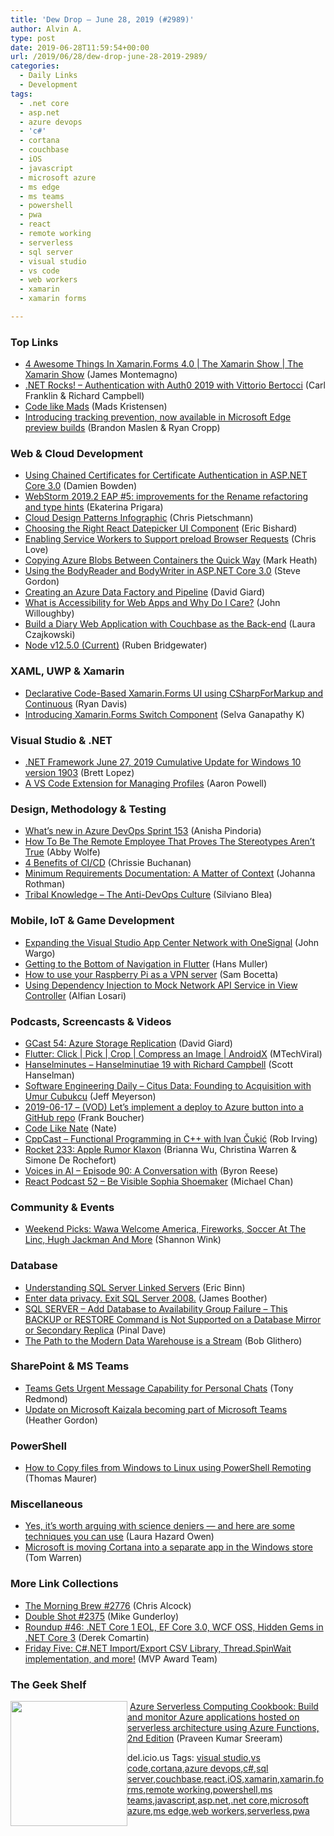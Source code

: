 ```yaml
---
title: 'Dew Drop – June 28, 2019 (#2989)'
author: Alvin A.
type: post
date: 2019-06-28T11:59:54+00:00
url: /2019/06/28/dew-drop-june-28-2019-2989/
categories:
  - Daily Links
  - Development
tags:
  - .net core
  - asp.net
  - azure devops
  - 'c#'
  - cortana
  - couchbase
  - iOS
  - javascript
  - microsoft azure
  - ms edge
  - ms teams
  - powershell
  - pwa
  - react
  - remote working
  - serverless
  - sql server
  - visual studio
  - vs code
  - web workers
  - xamarin
  - xamarin forms

---
```

### <a name="top"></a>Top Links

  * <a href="https://channel9.msdn.com/Shows/XamarinShow/4-Awesome-Things-In-XamarinForms-40?WT.mc_id=DX_MVP4025064" target="_blank" rel="noopener noreferrer">4 Awesome Things In Xamarin.Forms 4.0 | The Xamarin Show | The Xamarin Show</a> (James Montemagno)
  * <a href="http://www.dotnetrocks.com/default.aspx?ShowNum=1641" target="_blank" rel="noopener noreferrer">.NET Rocks! &#8211; Authentication with Auth0 2019 with Vittorio Bertocci</a> (Carl Franklin & Richard Campbell)
  * <a href="http://www.youtube.com/watch?v=M2HViJ2zVOE" target="_blank" rel="noopener noreferrer">Code like Mads</a> (Mads Kristensen)
  * <a href="https://blogs.windows.com/msedgedev/2019/06/27/tracking-prevention-microsoft-edge-preview/?WT.mc_id=DX_MVP4025064" target="_blank" rel="noopener noreferrer">Introducing tracking prevention, now available in Microsoft Edge preview builds</a> (Brandon Maslen & Ryan Cropp)



### <a name="web"></a>Web & Cloud Development

  * <a href="https://damienbod.com/2019/06/27/using-chained-certificates-for-certificate-authentication-in-asp-net-core-3-0/" target="_blank" rel="noopener noreferrer">Using Chained Certificates for Certificate Authentication in ASP.NET Core 3.0</a> (Damien Bowden)
  * <a href="https://blog.jetbrains.com/webstorm/2019/06/webstorm-2019-2-eap-5/" target="_blank" rel="noopener noreferrer">WebStorm 2019.2 EAP #5: improvements for the Rename refactoring and type hints</a> (Ekaterina Prigara)
  * <a href="https://buildazure.com/2019/06/27/cloud-design-patterns-infographic/" target="_blank" rel="noopener noreferrer">Cloud Design Patterns Infographic</a> (Chris Pietschmann)
  * <a href="https://www.telerik.com/blogs/choosing-the-right-react-datepicker-ui-component" target="_blank" rel="noopener noreferrer">Choosing the Right React Datepicker UI Component</a> (Eric Bishard)
  * <a href="https://love2dev.com/pwa/service-worker-preload" target="_blank" rel="noopener noreferrer">Enabling Service Workers to Support preload Browser Requests</a> (Chris Love)
  * <a href="https://markheath.net/post/azure-blob-copy-quick" target="_blank" rel="noopener noreferrer">Copying Azure Blobs Between Containers the Quick Way</a> (Mark Heath)
  * <a href="https://www.stevejgordon.co.uk/using-the-bodyreader-and-bodywriter-in-asp-net-core-3-0" target="_blank" rel="noopener noreferrer">Using the BodyReader and BodyWriter in ASP.NET Core 3.0</a> (Steve Gordon)
  * <a href="http://davidgiard.com/2019/06/28/CreatingAnAzureDataFactoryAndPipeline.aspx" target="_blank" rel="noopener noreferrer">Creating an Azure Data Factory and Pipeline</a> (David Giard)
  * <a href="https://www.telerik.com/blogs/what-is-accessibility-for-web-apps-and-why-do-i-care" target="_blank" rel="noopener noreferrer">What is Accessibility for Web Apps and Why Do I Care?</a> (John Willoughby)
  * <a href="https://blog.couchbase.com/diary-web-application/" target="_blank" rel="noopener noreferrer">Build a Diary Web Application with Couchbase as the Back-end</a> (Laura Czajkowski)
  * <a href="https://nodejs.org/en/blog/release/v12.5.0" target="_blank" rel="noopener noreferrer">Node v12.5.0 (Current)</a> (Ruben Bridgewater)



### <a name="silverlight"></a>XAML, UWP & Xamarin

  * <a href="http://ryandavis.io/declarative-code-based-xamarin-forms-ui/" target="_blank" rel="noopener noreferrer">Declarative Code-Based Xamarin.Forms UI using CSharpForMarkup and Continuous</a> (Ryan Davis)
  * <a href="https://blog.syncfusion.com/post/xamarin-forms-switch-component.aspx" target="_blank" rel="noopener noreferrer">Introducing Xamarin.Forms Switch Component</a> (Selva Ganapathy K)



### <a name="dotnet"></a>Visual Studio & .NET

  * <a href="https://devblogs.microsoft.com/dotnet/net-framework-june-27-2019-cumulative-update-for-windows-10-version-1903/" target="_blank" rel="noopener noreferrer">.NET Framework June 27, 2019 Cumulative Update for Windows 10 version 1903</a> (Brett Lopez)
  * <a href="https://www.aaron-powell.com/posts/2019-06-28-vscode-extension-for-managing-profiles/" target="_blank" rel="noopener noreferrer">A VS Code Extension for Managing Profiles</a> (Aaron Powell)



### <a name="design"></a>Design, Methodology & Testing

  * <a href="https://devblogs.microsoft.com/devops/whats-new-in-azure-devops-sprint-153/" target="_blank" rel="noopener noreferrer">What’s new in Azure DevOps Sprint 153</a> (Anisha Pindoria)
  * <a href="https://blog.trello.com/remote-work-stereotypes" target="_blank" rel="noopener noreferrer">How To Be The Remote Employee That Proves The Stereotypes Aren’t True</a> (Abby Wolfe)
  * <a href="https://about.gitlab.com/2019/06/27/positive-outcomes-ci-cd/" target="_blank" rel="noopener noreferrer">4 Benefits of CI/CD</a> (Chrissie Buchanan)
  * <a href="http://feedproxy.google.com/~r/ManagingProductDevelopment/~3/x6XAt9frDUA/" target="_blank" rel="noopener noreferrer">Minimum Requirements Documentation: A Matter of Context</a> (Johanna Rothman)
  * <a href="https://devblogs.microsoft.com/premier-developer/tribal-knowledge-the-anti-devops-culture/" target="_blank" rel="noopener noreferrer">Tribal Knowledge – The Anti-DevOps Culture</a> (Silviano Blea)



### <a name="mobile"></a>Mobile, IoT & Game Development

  * <a href="https://devblogs.microsoft.com/appcenter/expanding-the-visual-studio-app-center-network-with-onesignal/" target="_blank" rel="noopener noreferrer">Expanding the Visual Studio App Center Network with OneSignal</a> (John Wargo)
  * <a href="https://medium.com/flutter/getting-to-the-bottom-of-navigation-in-flutter-b3e440b9386?source=rss----4da7dfd21a33---4" target="_blank" rel="noopener noreferrer">Getting to the Bottom of Navigation in Flutter</a> (Hans Muller)
  * <a href="https://opensource.com/article/19/6/raspberry-pi-vpn-server" target="_blank" rel="noopener noreferrer">How to use your Raspberry Pi as a VPN server</a> (Sam Bocetta)
  * <a href="https://medium.com/appcoda-tutorials/using-dependency-injection-to-mock-network-api-service-in-view-controller-alfian-losari-3ec98bba7635?source=rss-192bb381a5de------2" target="_blank" rel="noopener noreferrer">Using Dependency Injection to Mock Network API Service in View Controller</a> (Alfian Losari)



### <a name="podcasts"></a>Podcasts, Screencasts & Videos

  * <a href="http://DavidGiard.com/2019/06/27/GCast54AzureStorageReplication.aspx" target="_blank" rel="noopener noreferrer">GCast 54: Azure Storage Replication</a> (David Giard)
  * <a href="http://www.youtube.com/watch?v=hV9gY01m61Y" target="_blank" rel="noopener noreferrer">Flutter: Click | Pick | Crop | Compress an Image | AndroidX</a> (MTechViral)
  * <a href="https://hanselminutes.simplecast.com/episodes/00522106-00522106" target="_blank" rel="noopener noreferrer">Hanselminutes &#8211; Hanselminutiae 19 with Richard Campbell</a> (Scott Hanselman)
  * <a href="https://softwareengineeringdaily.com/2019/06/28/citus-data-founding-to-acquisition-with-umur-cubukcu/" target="_blank" rel="noopener noreferrer">Software Engineering Daily &#8211; Citus Data: Founding to Acquisition with Umur Cubukcu</a> (Jeff Meyerson)
  * <a href="http://www.youtube.com/watch?v=Joi5lbmmtV0" target="_blank" rel="noopener noreferrer">2019-06-17 &#8211; (VOD) Let&#8217;s implement a deploy to Azure button into a GitHub repo</a> (Frank Boucher)
  * <a href="http://www.youtube.com/watch?v=9QRtRlbcYZk" target="_blank" rel="noopener noreferrer">Code Like Nate</a> (Nate)
  * <a href="http://cppcast.libsyn.com/functional-programming-in-c-with-ivan-uki" target="_blank" rel="noopener noreferrer">CppCast &#8211; Functional Programming in C++ with Ivan Čukić</a> (Rob Irving)
  * <a href="http://relay.fm/rocket/233" target="_blank" rel="noopener noreferrer">Rocket 233: Apple Rumor Klaxon</a> (Brianna Wu, Christina Warren & Simone De Rochefort)
  * <a href="https://gigaom.com/2019/06/27/voices-in-ai-episode-90-a-conversation-with/" target="_blank" rel="noopener noreferrer">Voices in AI – Episode 90: A Conversation with</a> (Byron Reese)
  * <a href="http://reactpodcast.com/52" target="_blank" rel="noopener noreferrer">React Podcast 52 &#8211; Be Visible Sophia Shoemaker</a> (Michael Chan)



### <a name="events"></a>Community & Events

  * <a href="https://www.uwishunu.com/2019/06/things-to-do-in-philadelphia-this-weekend-june-28-30-2019/" target="_blank" rel="noopener noreferrer">Weekend Picks: Wawa Welcome America, Fireworks, Soccer At The Linc, Hugh Jackman And More</a> (Shannon Wink)



### <a name="sql"></a>Database

  * <a href="http://feedproxy.google.com/~r/MSSQLTips-LatestSqlServerTips/~3/zP9tu97dYjM/" target="_blank" rel="noopener noreferrer">Understanding SQL Server Linked Servers</a> (Eric Binn)
  * <a href="https://www.red-gate.com/blog/audit-and-compliance/enter-data-privacy-exit-sql-server-2008" target="_blank" rel="noopener noreferrer">Enter data privacy. Exit SQL Server 2008.</a> (James Boother)
  * <a href="https://blog.sqlauthority.com/2019/06/28/sql-server-add-database-to-availability-group-failure-this-backup-or-restore-command-is-not-supported-on-a-database-mirror-or-secondary-replica/" target="_blank" rel="noopener noreferrer">SQL SERVER – Add Database to Availability Group Failure – This BACKUP or RESTORE Command is Not Supported on a Database Mirror or Secondary Replica</a> (Pinal Dave)
  * <a href="https://content.pivotal.io/home-page/the-path-to-the-modern-data-warehouse-is-a-stream" target="_blank" rel="noopener noreferrer">The Path to the Modern Data Warehouse is a Stream</a> (Bob Glithero)



### <a name="sp"></a>SharePoint & MS Teams

  * <a href="https://www.petri.com/teams-priority-notifications?utm_source=rss&utm_medium=rss&utm_campaign=teams-priority-notifications" target="_blank" rel="noopener noreferrer">Teams Gets Urgent Message Capability for Personal Chats</a> (Tony Redmond)
  * <a href="https://techcommunity.microsoft.com/t5/Microsoft-Kaizala-Blog/Update-on-Microsoft-Kaizala-becoming-part-of-Microsoft-Teams/ba-p/693806" target="_blank" rel="noopener noreferrer">Update on Microsoft Kaizala becoming part of Microsoft Teams</a> (Heather Gordon)



### <a name="ps"></a>PowerShell

  * <a href="https://techcommunity.microsoft.com/t5/ITOps-Talk-Blog/How-to-Copy-files-from-Windows-to-Linux-using-PowerShell/ba-p/681442" target="_blank" rel="noopener noreferrer">How to Copy files from Windows to Linux using PowerShell Remoting</a> (Thomas Maurer)



### <a name="misc"></a>Miscellaneous

  * <a href="http://feedproxy.google.com/~r/NiemanJournalismLab/~3/UiiOXWPD5Z4/" target="_blank" rel="noopener noreferrer">Yes, it’s worth arguing with science deniers — and here are some techniques you can use</a> (Laura Hazard Owen)
  * <a href="https://www.theverge.com/2019/6/28/19092244/microsoft-cortana-beta-windows-10-microsoft-store" target="_blank" rel="noopener noreferrer">Microsoft is moving Cortana into a separate app in the Windows store</a> (Tom Warren)



### <a name="links"></a>More Link Collections

  * <a href="http://feedproxy.google.com/~r/ReflectivePerspective/~3/s8r34OaraQU/" target="_blank" rel="noopener noreferrer">The Morning Brew #2776</a> (Chris Alcock)
  * <a href="https://afreshcup.com/home/2019/06/28/double-shot-2375.html" target="_blank" rel="noopener noreferrer">Double Shot #2375</a> (Mike Gunderloy)
  * <a href="https://codeopinion.com/roundup-46/" target="_blank" rel="noopener noreferrer">Roundup #46: .NET Core 1 EOL, EF Core 3.0, WCF OSS, Hidden Gems in .NET Core 3</a> (Derek Comartin)
  * <a href="https://techcommunity.microsoft.com/t5/Microsoft-MVP-Award-Program-Blog/Friday-Five-C-NET-Import-Export-CSV-Library-Thread-SpinWait/ba-p/727629" target="_blank" rel="noopener noreferrer">Friday Five: C#.NET Import/Export CSV Library, Thread.SpinWait implementation, and more!</a> (MVP Award Team)



### <a name="shelf"></a>The Geek Shelf

<a href="https://www.amazon.com/Azure-Serverless-Computing-Cookbook-applications/dp/1789615267/?tag=amavin-20" target="_blank" rel="noopener noreferrer"><img loading="lazy" decoding="async" width="187" height="200" align="left" style="margin: 0px 0px 10px; border: 0px currentcolor; border-image: none; float: left; display: inline; background-image: none;" src="https://m.media-amazon.com/images/I/71SwSssYz2L._AC_UL436_.jpg" border="0" /></a>&nbsp;<a href="https://www.amazon.com/Azure-Serverless-Computing-Cookbook-applications/dp/1789615267/?tag=amavin-20" target="_blank" rel="noopener noreferrer">Azure Serverless Computing Cookbook: Build and monitor Azure applications hosted on serverless architecture using Azure Functions, 2nd Edition</a> (Praveen Kumar Sreeram)









<div class="wlWriterEditableSmartContent" id="scid:77ECF5F8-D252-44F5-B4EB-D463C5396A79:80887982-d091-4100-86ca-9e19f1c6924d" style="margin: 0px; padding: 0px; float: none; display: inline;">
  del.icio.us Tags: <a href="http://del.icio.us/popular/visual+studio" rel="tag">visual studio</a>,<a href="http://del.icio.us/popular/vs+code" rel="tag">vs code</a>,<a href="http://del.icio.us/popular/cortana" rel="tag">cortana</a>,<a href="http://del.icio.us/popular/azure+devops" rel="tag">azure devops</a>,<a href="http://del.icio.us/popular/c%23" rel="tag">c#</a>,<a href="http://del.icio.us/popular/sql+server" rel="tag">sql server</a>,<a href="http://del.icio.us/popular/couchbase" rel="tag">couchbase</a>,<a href="http://del.icio.us/popular/react" rel="tag">react</a>,<a href="http://del.icio.us/popular/iOS" rel="tag">iOS</a>,<a href="http://del.icio.us/popular/xamarin" rel="tag">xamarin</a>,<a href="http://del.icio.us/popular/xamarin.forms" rel="tag">xamarin.forms</a>,<a href="http://del.icio.us/popular/remote+working" rel="tag">remote working</a>,<a href="http://del.icio.us/popular/powershell" rel="tag">powershell</a>,<a href="http://del.icio.us/popular/ms+teams" rel="tag">ms teams</a>,<a href="http://del.icio.us/popular/javascript" rel="tag">javascript</a>,<a href="http://del.icio.us/popular/asp.net" rel="tag">asp.net</a>,<a href="http://del.icio.us/popular/.net+core" rel="tag">.net core</a>,<a href="http://del.icio.us/popular/microsoft+azure" rel="tag">microsoft azure</a>,<a href="http://del.icio.us/popular/ms+edge" rel="tag">ms edge</a>,<a href="http://del.icio.us/popular/web+workers" rel="tag">web workers</a>,<a href="http://del.icio.us/popular/serverless" rel="tag">serverless</a>,<a href="http://del.icio.us/popular/pwa" rel="tag">pwa</a>
</div>